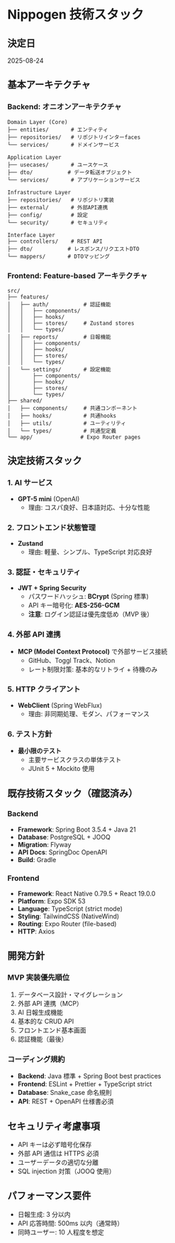 # Nippogen 技術スタック

## 決定日

2025-08-24

## 基本アーキテクチャ

### Backend: オニオンアーキテクチャ

```
Domain Layer (Core)
├── entities/       # エンティティ
├── repositories/   # リポジトリインターfaces
└── services/       # ドメインサービス

Application Layer
├── usecases/       # ユースケース
├── dto/           # データ転送オブジェクト
└── services/       # アプリケーションサービス

Infrastructure Layer
├── repositories/   # リポジトリ実装
├── external/       # 外部API連携
├── config/         # 設定
└── security/       # セキュリティ

Interface Layer
├── controllers/    # REST API
├── dto/           # レスポンス/リクエストDTO
└── mappers/       # DTOマッピング
```

### Frontend: Feature-based アーキテクチャ

```
src/
├── features/
│   ├── auth/           # 認証機能
│   │   ├── components/
│   │   ├── hooks/
│   │   ├── stores/     # Zustand stores
│   │   └── types/
│   ├── reports/        # 日報機能
│   │   ├── components/
│   │   ├── hooks/
│   │   ├── stores/
│   │   └── types/
│   └── settings/       # 設定機能
│       ├── components/
│       ├── hooks/
│       ├── stores/
│       └── types/
├── shared/
│   ├── components/     # 共通コンポーネント
│   ├── hooks/          # 共通hooks
│   ├── utils/          # ユーティリティ
│   └── types/          # 共通型定義
└── app/               # Expo Router pages
```

## 決定技術スタック

### 1. AI サービス

- **GPT-5 mini** (OpenAI)
  - 理由: コスパ良好、日本語対応、十分な性能

### 2. フロントエンド状態管理

- **Zustand**
  - 理由: 軽量、シンプル、TypeScript 対応良好

### 3. 認証・セキュリティ

- **JWT + Spring Security**
  - パスワードハッシュ: **BCrypt** (Spring 標準)
  - API キー暗号化: **AES-256-GCM**
  - **注意**: ログイン認証は優先度低め（MVP 後）

### 4. 外部 API 連携

- **MCP (Model Context Protocol)** で外部サービス接続
  - GitHub、Toggl Track、Notion
  - レート制限対策: 基本的なリトライ + 待機のみ

### 5. HTTP クライアント

- **WebClient** (Spring WebFlux)
  - 理由: 非同期処理、モダン、パフォーマンス

### 6. テスト方針

- **最小限のテスト**
  - 主要サービスクラスの単体テスト
  - JUnit 5 + Mockito 使用

## 既存技術スタック（確認済み）

### Backend

- **Framework**: Spring Boot 3.5.4 + Java 21
- **Database**: PostgreSQL + JOOQ
- **Migration**: Flyway
- **API Docs**: SpringDoc OpenAPI
- **Build**: Gradle

### Frontend

- **Framework**: React Native 0.79.5 + React 19.0.0
- **Platform**: Expo SDK 53
- **Language**: TypeScript (strict mode)
- **Styling**: TailwindCSS (NativeWind)
- **Routing**: Expo Router (file-based)
- **HTTP**: Axios

## 開発方針

### MVP 実装優先順位

1. データベース設計・マイグレーション
2. 外部 API 連携（MCP）
3. AI 日報生成機能
4. 基本的な CRUD API
5. フロントエンド基本画面
6. 認証機能（最後）

### コーディング規約

- **Backend**: Java 標準 + Spring Boot best practices
- **Frontend**: ESLint + Prettier + TypeScript strict
- **Database**: Snake_case 命名規則
- **API**: REST + OpenAPI 仕様書必須

## セキュリティ考慮事項

- API キーは必ず暗号化保存
- 外部 API 通信は HTTPS 必須
- ユーザーデータの適切な分離
- SQL injection 対策（JOOQ 使用）

## パフォーマンス要件

- 日報生成: 3 分以内
- API 応答時間: 500ms 以内（通常時）
- 同時ユーザー: 10 人程度を想定
